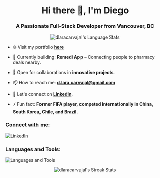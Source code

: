 <h1 align="center">Hi there 👋, I'm Diego</h1>
<h3 align="center">A Passionate Full-Stack Developer from Vancouver, BC</h3>
<p align="center">
  <img src="https://github-readme-stats.vercel.app/api/top-langs?username=dlaracarvajal&show_icons=true&theme=dark&text_color=ffffff&locale=en&layout=compact" alt="dlaracarvajal's Language Stats" />
</p>

- 🌐 Visit my portfolio **[here](https://www.diegolara.dev)**

- 🚀 Currently building: **Remedi App** – Connecting people to pharmacy deals nearby.
  
- 🤝 Open for collaborations in **innovative projects**.

- 📫 How to reach me: **[d.lara.carvajal@gmail.com](mailto:d.lara.carvajal@gmail.com)**

- 📄 Let's connect on **[LinkedIn](https://www.linkedin.com/in/dlaracarvajal/)**.

- ⚡ Fun fact: **Former FIFA player, competed internationally in China, South Korea, Chile, and Brazil.**

### Connect with me:
<p align="left">
  <a href="https://www.linkedin.com/in/dlaracarvajal/">
    <img src="https://skillicons.dev/icons?i=linkedin" alt="LinkedIn" />
  </a>
</p>

### Languages and Tools:
<p align="left">
  <img src="https://skillicons.dev/icons?i=javascript,typescript,react,nextjs,astro,nodejs,express,mongodb,mysql,firebase,html,css,tailwind,sass,git,figma,illustrator,photoshop" alt="Languages and Tools" />
</p>
        
<p align="center">
  <img src="https://github-readme-streak-stats.herokuapp.com/?user=dlaracarvajal&theme=dark" alt="dlaracarvajal's Streak Stats" />
</p>


